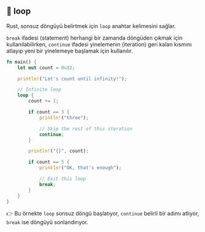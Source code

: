 ## 🔁 loop

Rust, sonsuz döngüyü belirtmek için `loop` anahtar kelimesini sağlar.

`break` ifadesi (statement) herhangi bir zamanda döngüden çıkmak için kullanılabilirken, `continue` ifadesi yinelemenin (iteration) geri kalan kısmını atlayıp yeni bir yinelemeye başlamak için kullanılır.

```rust
fn main() {
    let mut count = 0u32;

    println!("Let's count until infinity!");

    // Infinite loop
    loop {
        count += 1;

        if count == 3 {
            println!("three");

            // Skip the rest of this iteration
            continue;
        }

        println!("{}", count);

        if count == 5 {
            println!("OK, that's enough");

            // Exit this loop
            break;
        }
    }
}
```

👉 Bu örnekte `loop` sonsuz döngü başlatıyor, `continue` belirli bir adımı atlıyor, `break` ise döngüyü sonlandırıyor.
